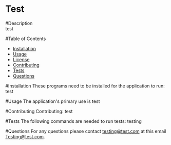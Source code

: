 
  
  # Test
  
  #Description  
  test

  #Table of Contents
  * [Installation](#installation)
  * [Usage](#usage)
  * [License](#license)
  * [Contributing](#contributing)
  * [Tests](#tests)
  * [Questions](#questions)

  #Installation
  These programs need to be installed for the application to run: test

  #Usage
  The application's primary use is test

  #Contributing
  Contributing:  test

  #Tests
  The following commands are needed to run tests: testing

  #Questions
  For any questions please contact testing@test.com at this email Testing@test.com.

